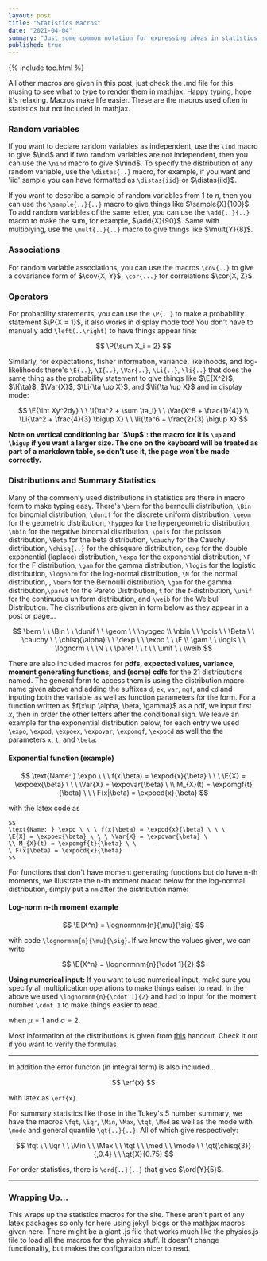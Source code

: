 ```yaml
---
layout: post
title: "Statistics Macros"
date: "2021-04-04"
summary: "Just some common notation for expressing ideas in statistics..."
published: true
---
```


{% include toc.html %}

All other macros are given in this post, just check the .md file for this musing to see what to type to render them in mathjax. Happy typing, hope it's relaxing. Macros make life easier. These are the macros used often in statistics but not included in mathjax.

### Random variables

If you want to declare random variables as independent, use the `\ind` macro to give $\ind$ and if two random variables are not independent, then you can use the `\nind` macro to give $\nind$. To specify the distribution of any random variable, use the `\distas{..}` macro, for example, if you want and 'iid' sample you can have formatted as `\distas{iid}` or $\distas{iid}$.

If you want to describe a sample of random variables from $1$ to $n$, then you can use the `\sample{..}{..}` macro to give things like $\sample{X}{100}$. To add random variables of the same letter, you can use the `\add{..}{..}` macro to make the sum, for example, $\add{X}{90}$. Same with multiplying, use the `\mult{..}{..}` macro to give things like $\mult{Y}{8}$.

### Associations

For random variable associations, you can use the macros `\cov{..}` to give a covariance form of $\cov{X, Y}$, `\cor{...}` for correlations $\cor{X, Z}$.

### Operators

For probability statements, you can use the `\P{..}` to make a probability statement $\P{X = 1}$, it also works in display mode too! You don't have to manually add `\left(..\right)` to have things appear fine:

$$
\P{\sum X_i = 2}
$$

Similarly, for expectations, fisher information, variance, likelihoods, and log-likelihoods  there's `\E{..}`, `\I{..}`, `\Var{..}`, `\Li{..}`, `\li{..}` that does the same thing as the probability statement to give things like $\E{X^2}$, $\I{\ta}$, $\Var{X}$, $\Li{\ta \up X}$, and $\li{\ta \up X}$  and in display mode:

$$
\E{\int Xy^2dy} \ \ \I{\ta^2 + \sum \ta_i} \ \ \Var{X^8 + \frac{1}{4}} \\ \Li{\ta^2 + \frac{4}{3} \bigup X} \ \ \li{\ta^6 + \frac{2}{3} \bigup X}
$$


**Note on vertical conditioning bar '$\up$': the macro for it is `\up` and `\bigup` if you want a larger size. The one on the keyboard will be treated as part of a markdown table, so don't use it, the page won't be made correctly.**

### Distributions and Summary Statistics

Many of the commonly used distributions in statistics are there in macro form to make typing easy. There's `\bern` for the bernoulli distribution, `\Bin` for binomial distribution, `\dunif` for the discrete uniform distribution, `\geom` for the geometric distribution, `\hypgeo` for the hypergeometric distribution, `\nbin` for the negative binomial distribution, `\pois` for the poisson distribution, `\Beta` for the beta distribution, `\cauchy` for the Cauchy distribution, `\chisq{..}` for the chisquare distribution, `dexp` for the double exponential (laplace) distribution, `\expo` for the exponential distribution, `\F` for the F distribution, `\gam` for the gamma distribution, `\logis` for the logistic distribution, `\lognorm` for the log-normal distribution, `\N` for the normal distribution, ,  `\bern` for the Bernoulli distribution, `\gam` for the gamma distribution,`\paret` for the Pareto Distribution, `t` for the $t$-distribution, `\unif` for the continuous uniform distribution, and `\weib` for the Weibull Distribution. The distributions are given in form below as they appear in a post or page...

$$
\bern \ \ \Bin \ \ \dunif \ \ \geom \ \ \hypgeo \\ \nbin \ \ \pois \ \ \Beta \ \ \cauchy \ \ \chisq{\alpha} \ \ \dexp \ \ \expo \ \ \F \\ \gam \ \ \logis \ \ \lognorm \ \ \N \ \ \paret \ \ t \ \ \unif \ \ \weib
$$

There are also included macros for **pdfs, expected values, variance, moment generating functions, and (some) cdfs** for the 21 distributions named. The general form to access them is using the distribution macro name given above and adding the suffixes `d`, `ex`, `var`, `mgf`, and `cd` and inputing both the variable as well as function parameters for the form. For a function written as $f(x\up \alpha, \beta, \gamma)$ as a pdf, we input first $x$, then in order the other letters after the conditional sign. We leave an example for the exponential distribution below, for each entry we used `\expo`, `\expod`, `\expoex`, `\expovar`, `\expomgf`, `\expocd` as well the the parameters `x`, `t`, and `\beta`:

#### Exponential function (example)

$$
\text{Name: } \expo \ \ \ f(x|\beta) = \expod{x}{\beta} \ \ \ \E{X} = \expoex{\beta} \ \ \ \Var{X} = \expovar{\beta} \ \\ M_{X}(t) = \expomgf{t}{\beta} \ \ \ F(x|\beta) = \expocd{x}{\beta}
$$

with the latex code as

```
$$
\text{Name: } \expo \ \ \ f(x|\beta) = \expod{x}{\beta} \ \ \
\E{X} = \expoex{\beta} \ \ \ \Var{X} = \expovar{\beta} \
\\ M_{X}(t) = \expomgf{t}{\beta} \ \
\ F(x|\beta) = \expocd{x}{\beta}
$$
```

For functions that don't have moment generating functions but do have n-th moments, we illustrate the n-th moment macro below for the log-normal distribution, simply put a `nm` after the distribution name:

#### Log-norm n-th moment example

$$
\E{X^n} = \lognormnm{n}{\mu}{\sig}
$$

with code `\lognormnm{n}{\mu}{\sig}`. If we know the values given, we can write

$$
\E{X^n} = \lognormnm{n}{\cdot 1}{2}
$$

**Using numerical input:** If you want to use numerical input, make sure you specify all multiplication operations to make things eaiser to read. In the above we used `\lognormnm{n}{\cdot 1}{2}` and had to input for the moment number `\cdot 1` to make things easier to read.

when $\mu = 1$ and $\sigma = 2$.

Most information of the distributions is given from [this](http://www.stat.rice.edu/~dobelman/courses/texts/distributions.c&b.pdf) handout. Check it out if you want to verify the formulas.

---

In addition the error functon (in integral form) is also included...

$$
\erf{x}
$$

with latex as `\erf{x}`.

For summary statistics like those in the Tukey's 5 number summary, we have the macros `\fqt`, `\iqr`, `\Min`, `\Max`, `\tqt`, `\Med` as well as the mode with `\mode` and general quantile `\qt{..}{..}`. All of which give respectively:

$$
\fqt \ \ \iqr \ \ \Min \ \ \Max \ \ \tqt \ \ \med \ \ \mode \ \ \qt{\chisq{3}}{,0.4} \ \ \qt{X}{0.75}
$$

For order statistics, there is `\ord{..}{..}` that gives $\ord{Y}{5}$.

---

### Wrapping Up...

This wraps up the statistics macros for the site. These aren't part of any latex packages so only for here using jekyll blogs or the mathjax macros given here. There might be a giant .js file that works much like the physics.js file to load all the macros for the physics stuff. It doesn't change functionality, but makes the configuration nicer to read.
